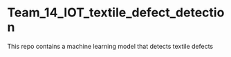 # Team_14_IOT_textile_defect_detection
This repo contains a machine learning model that detects textile defects
